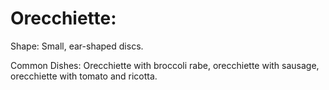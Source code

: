 # Orecchiette:

Shape: Small, ear-shaped discs.

Common Dishes: Orecchiette with broccoli rabe, orecchiette with sausage, orecchiette with tomato and ricotta.
